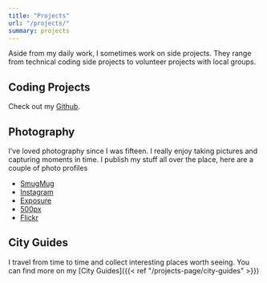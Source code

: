 ```yaml
---
title: "Projects"
url: "/projects/"
summary: projects
---
```


Aside from my daily work, I sometimes work on side projects. They range from technical coding side projects to volunteer projects with local groups.

## Coding Projects

Check out my [Github](https://github.com/zacharyc).

## Photography

I’ve loved photography since I was fifteen. I really enjoy taking pictures and capturing moments in time. I publish my stuff all over the place, here are a couple of photo profiles

- [SmugMug](http://zacharyc.smugmug.com/)
- [Instagram](http://instagram.com/zacharycohen)
- [Exposure](https://zacharyc.exposure.co)
- [500px](https://500px.com/zacharyc)
- [Flickr](http://flickr.com/zacharyc)

## City Guides

I travel from time to time and collect interesting places worth seeing. You can find more on my [City Guides]({{< ref "/projects-page/city-guides" >}})
